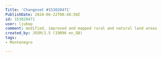 ```yaml
---
Title: 'Changeset #153020471'
PublishDate: 2024-06-22T08:48:50Z
id: 153020471
user: ljubop
comment: modified, improved and mapped rural and natural land areas
created_by: JOSM/1.5 (19096 en_GB)
tags:
- Montenegro

---
```

